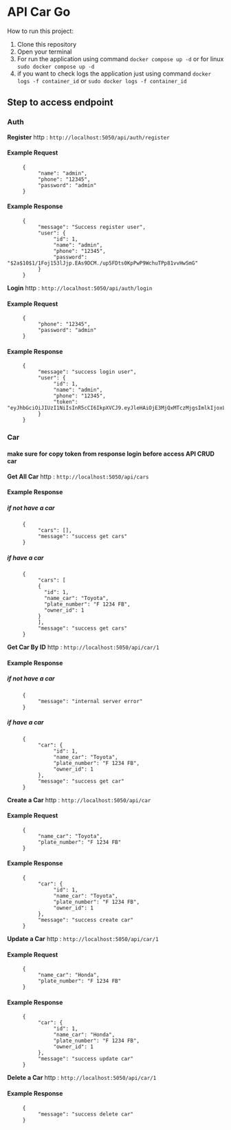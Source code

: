 # API Car Go

How to run this project:
1. Clone this repository
2. Open your terminal
3. For run the application using command `docker compose up -d` or for linux `sudo docker compose up -d`
4. if you want to check logs the application just using command `docker logs -f container_id` or `sudo docker logs -f container_id`

## Step to access endpoint

### Auth

**Register**
http : `http://localhost:5050/api/auth/register`

#### Example Request
```
     {
          "name": "admin",
          "phone": "12345",
          "password": "admin"
     }
```

#### Example Response
```
     {
          "message": "Success register user",
          "user": {
               "id": 1,
               "name": "admin",
               "phone": "12345",
               "password": "$2a$10$1/1Foj153lJjp.EAs9DCM./up5FDts0KpPwP9WchuTPp81vvHwSmG"
          }
     }
```

**Login**
http : `http://localhost:5050/api/auth/login`
#### Example Request
```
     {
          "phone": "12345",
          "password": "admin"
     }
```

#### Example Response
```
     {
          "message": "success login user",
          "user": {
               "id": 1,
               "name": "admin",
               "phone": "12345",
               "token": "eyJhbGciOiJIUzI1NiIsInR5cCI6IkpXVCJ9.eyJleHAiOjE3MjQxMTczMjgsImlkIjoxLCJuYW1lIjoiYWRtaW4iLCJwaG9uZSI6IjEyMzQ1In0.Js8BdFiNhRyIdQ3cMs1gxESvv3zZ8bsHY55gYhwJzwg"
          }
     }
```

### Car
#### make sure for copy token from response login before access API CRUD car

**Get All Car**
http : `http://localhost:5050/api/cars`

#### Example Response
##### if not have a car
```
     {
          "cars": [],
          "message": "success get cars"
     }
```

##### if have a car
```
     {
          "cars": [
          {
            "id": 1,
            "name_car": "Toyota",
            "plate_number": "F 1234 FB",
            "owner_id": 1
          }
          ],
          "message": "success get cars"
     }
```

**Get Car By ID**
http : `http://localhost:5050/api/car/1`

#### Example Response
##### if not have a car
```
     {
          "message": "internal server error"
     }
```

##### if have a car
```
     {
          "car": {
               "id": 1,
               "name_car": "Toyota",
               "plate_number": "F 1234 FB",
               "owner_id": 1
          },
          "message": "success get car"
     }
```

**Create a Car**
http : `http://localhost:5050/api/car`

#### Example Request
```
     {
          "name_car": "Toyota",
          "plate_number": "F 1234 FB"
     }    
```

#### Example Response
```
     {
          "car": {
               "id": 1,
               "name_car": "Toyota",
               "plate_number": "F 1234 FB",
               "owner_id": 1
          },
          "message": "success create car"
     }
```

**Update a Car**
http : `http://localhost:5050/api/car/1`

#### Example Request
```
     {
          "name_car": "Honda",
          "plate_number": "F 1234 FB"
     }
```

#### Example Response
```
     {
          "car": {
               "id": 1,
               "name_car": "Honda",
               "plate_number": "F 1234 FB",
               "owner_id": 1
          },
          "message": "success update car"
     }
```

**Delete a Car**
http : `http://localhost:5050/api/car/1`

#### Example Response
```
     {
          "message": "success delete car"
     }
```